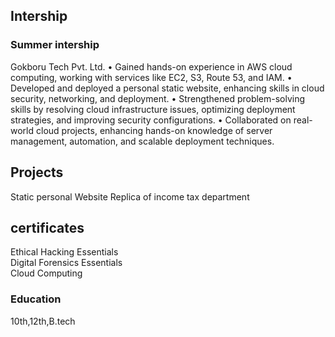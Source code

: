 ## Intership
### Summer intership
Gokboru Tech Pvt. Ltd.
• Gained hands-on experience in AWS cloud computing, working with services like EC2, S3, Route 53, and IAM.
• Developed and deployed a personal static website, enhancing skills in cloud security, networking, and deployment.
• Strengthened problem-solving skills by resolving cloud infrastructure issues, optimizing deployment strategies, and
improving security configurations.
• Collaborated on real-world cloud projects, enhancing hands-on knowledge of server management, automation, and scalable
deployment techniques.

## Projects
Static personal Website
Replica of income tax department

## certificates
Ethical Hacking Essentials  
Digital Forensics Essentials  
Cloud Computing 

### Education
10th,12th,B.tech
